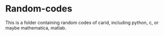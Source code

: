 # Random-codes

This is a folder containing random codes of carid, including python, c, or maybe mathematica, matlab.

